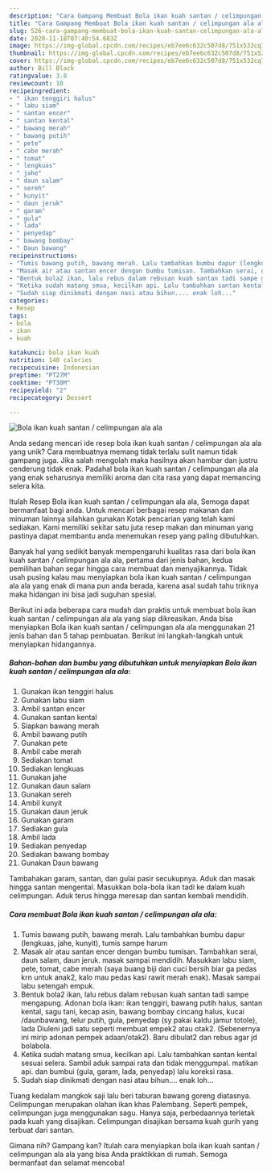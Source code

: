 ```yaml
---
description: "Cara Gampang Membuat Bola ikan kuah santan / celimpungan ala ala yang Bisa Manjain Lidah"
title: "Cara Gampang Membuat Bola ikan kuah santan / celimpungan ala ala yang Bisa Manjain Lidah"
slug: 526-cara-gampang-membuat-bola-ikan-kuah-santan-celimpungan-ala-ala-yang-bisa-manjain-lidah
date: 2020-11-18T07:40:54.683Z
image: https://img-global.cpcdn.com/recipes/eb7ee6c632c507d8/751x532cq70/bola-ikan-kuah-santan-celimpungan-ala-ala-foto-resep-utama.jpg
thumbnail: https://img-global.cpcdn.com/recipes/eb7ee6c632c507d8/751x532cq70/bola-ikan-kuah-santan-celimpungan-ala-ala-foto-resep-utama.jpg
cover: https://img-global.cpcdn.com/recipes/eb7ee6c632c507d8/751x532cq70/bola-ikan-kuah-santan-celimpungan-ala-ala-foto-resep-utama.jpg
author: Bill Black
ratingvalue: 3.8
reviewcount: 10
recipeingredient:
- " ikan tenggiri halus"
- " labu siam"
- " santan encer"
- " santan kental"
- " bawang merah"
- " bawang putih"
- " pete"
- " cabe merah"
- " tomat"
- " lengkuas"
- " jahe"
- " daun salam"
- " sereh"
- " kunyit"
- " daun jeruk"
- " garam"
- " gula"
- " lada"
- " penyedap"
- " bawang bombay"
- " Daun bawang"
recipeinstructions:
- "Tumis bawang putih, bawang merah. Lalu tambahkan bumbu dapur (lengkuas, jahe, kunyit), tumis sampe harum"
- "Masak air atau santan encer dengan bumbu tumisan. Tambahkan serai, daun salam, daun jeruk. masak sampai mendidih. Masukkan labu siam, pete, tomat, cabe merah (saya buang biji dan cuci bersih biar ga pedas krn untuk anak2, kalo mau pedas kasi rawit merah enak). Masak sampai labu setengah empuk."
- "Bentuk bola2 ikan, lalu rebus dalam rebusan kuah santan tadi sampe mengapung. Adonan bola ikan: ikan tenggiri, bawang putih halus, santan kental, sagu tani, kecap asin, bawang bombay cincang halus, kucai /daunbawang, telur putih, gula, penyedap (sy pakai kaldu jamur totole), lada Diuleni jadi satu seperti membuat empek2 atau otak2. (Sebenernya ini mirip adonan pempek adaan/otak2). Baru dibulat2 dan rebus agar jd bolabola."
- "Ketika sudah matang smua, kecilkan api. Lalu tambahkan santan kental sesuai selera. Sambil aduk sampai rata dan tidak menggumpal. matikan api. dan bumbui (gula, garam, lada, penyedap) lalu koreksi rasa."
- "Sudah siap dinikmati dengan nasi atau bihun.... enak loh..."
categories:
- Resep
tags:
- bola
- ikan
- kuah

katakunci: bola ikan kuah 
nutrition: 140 calories
recipecuisine: Indonesian
preptime: "PT27M"
cooktime: "PT30M"
recipeyield: "2"
recipecategory: Dessert

---
```



![Bola ikan kuah santan / celimpungan ala ala](https://img-global.cpcdn.com/recipes/eb7ee6c632c507d8/751x532cq70/bola-ikan-kuah-santan-celimpungan-ala-ala-foto-resep-utama.jpg)

Anda sedang mencari ide resep bola ikan kuah santan / celimpungan ala ala yang unik? Cara membuatnya memang tidak terlalu sulit namun tidak gampang juga. Jika salah mengolah maka hasilnya akan hambar dan justru cenderung tidak enak. Padahal bola ikan kuah santan / celimpungan ala ala yang enak seharusnya memiliki aroma dan cita rasa yang dapat memancing selera kita.

Itulah Resep Bola ikan kuah santan / celimpungan ala ala, Semoga dapat bermanfaat bagi anda. Untuk mencari berbagai resep makanan dan minuman lainnya silahkan gunakan Kotak pencarian yang telah kami sediakan. Kami memiliki sekitar satu juta resep makan dan minuman yang pastinya dapat membantu anda menemukan resep yang paling dibutuhkan.

Banyak hal yang sedikit banyak mempengaruhi kualitas rasa dari bola ikan kuah santan / celimpungan ala ala, pertama dari jenis bahan, kedua pemilihan bahan segar hingga cara membuat dan menyajikannya. Tidak usah pusing kalau mau menyiapkan bola ikan kuah santan / celimpungan ala ala yang enak di mana pun anda berada, karena asal sudah tahu triknya maka hidangan ini bisa jadi suguhan spesial.


Berikut ini ada beberapa cara mudah dan praktis untuk membuat bola ikan kuah santan / celimpungan ala ala yang siap dikreasikan. Anda bisa menyiapkan Bola ikan kuah santan / celimpungan ala ala menggunakan 21 jenis bahan dan 5 tahap pembuatan. Berikut ini langkah-langkah untuk menyiapkan hidangannya.

<!--inarticleads1-->

##### Bahan-bahan dan bumbu yang dibutuhkan untuk menyiapkan Bola ikan kuah santan / celimpungan ala ala:

1. Gunakan  ikan tenggiri halus
1. Gunakan  labu siam
1. Ambil  santan encer
1. Gunakan  santan kental
1. Siapkan  bawang merah
1. Ambil  bawang putih
1. Gunakan  pete
1. Ambil  cabe merah
1. Sediakan  tomat
1. Sediakan  lengkuas
1. Gunakan  jahe
1. Gunakan  daun salam
1. Gunakan  sereh
1. Ambil  kunyit
1. Gunakan  daun jeruk
1. Gunakan  garam
1. Sediakan  gula
1. Ambil  lada
1. Sediakan  penyedap
1. Sediakan  bawang bombay
1. Gunakan  Daun bawang


Tambahakan garam, santan, dan gulai pasir secukupnya. Aduk dan masak hingga santan mengental. Masukkan bola-bola ikan tadi ke dalam kuah celimpungan. Aduk terus hingga meresap dan santan kembali mendidih. 

<!--inarticleads2-->

##### Cara membuat Bola ikan kuah santan / celimpungan ala ala:

1. Tumis bawang putih, bawang merah. Lalu tambahkan bumbu dapur (lengkuas, jahe, kunyit), tumis sampe harum
1. Masak air atau santan encer dengan bumbu tumisan. Tambahkan serai, daun salam, daun jeruk. masak sampai mendidih. Masukkan labu siam, pete, tomat, cabe merah (saya buang biji dan cuci bersih biar ga pedas krn untuk anak2, kalo mau pedas kasi rawit merah enak). Masak sampai labu setengah empuk.
1. Bentuk bola2 ikan, lalu rebus dalam rebusan kuah santan tadi sampe mengapung. Adonan bola ikan: ikan tenggiri, bawang putih halus, santan kental, sagu tani, kecap asin, bawang bombay cincang halus, kucai /daunbawang, telur putih, gula, penyedap (sy pakai kaldu jamur totole), lada Diuleni jadi satu seperti membuat empek2 atau otak2. (Sebenernya ini mirip adonan pempek adaan/otak2). Baru dibulat2 dan rebus agar jd bolabola.
1. Ketika sudah matang smua, kecilkan api. Lalu tambahkan santan kental sesuai selera. Sambil aduk sampai rata dan tidak menggumpal. matikan api. dan bumbui (gula, garam, lada, penyedap) lalu koreksi rasa.
1. Sudah siap dinikmati dengan nasi atau bihun.... enak loh...


Tuang kedalam mangkok saji lalu beri taburan bawang goreng diatasnya. Celimpungan merupakan olahan ikan khas Palembang. Seperti pempek, celimpungan juga menggunakan sagu. Hanya saja, perbedaannya terletak pada kuah yang disajikan. Celimpungan disajikan bersama kuah gurih yang terbuat dari santan. 

Gimana nih? Gampang kan? Itulah cara menyiapkan bola ikan kuah santan / celimpungan ala ala yang bisa Anda praktikkan di rumah. Semoga bermanfaat dan selamat mencoba!
